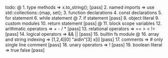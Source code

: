 
todo: 
      @ 1. type methods => x.to_string();                                       [pass]
        2. named imports => use std::collections::{map, set};
        3. function declarations
        4. const declarations
        5. for statement
        6. while statement
      @ 7. if statement                                                         [pass]
        8. object literal
        9. custom modules
        10. return statement                                                    [pass]
      @ 11. block scope variables
        12. arithmatic operators => + - / *                                     [pass]
        13. relational operators => == > < !=                                   [pass]
        14. logical operators => && ||                                          [pass]
        15. builtin fs module
      @ 16. array and string indexing => [1,2,4][0] "aidin"[3] x[i]             [pass]
        17. comments => # only single line comment                              [pass]
        18. unary operators => !                                                [pass]
        19. boolean literal => true false                                       [pass]


